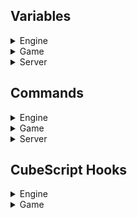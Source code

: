 ## Variables

<details>
  <summary>Engine</summary>
  
| Variable                 | Type               | Min | Default | Max     | Description |
| -------------------------|--------------------|-----|---------|---------|-------------|
| aaenvmap                 | Persistent integer | 0   | 1       | 1       |
| allfaces                 | Integer            | 0   | 0       | 1       | Allows texturing commands to apply the new texture to all the sides of the selected geometry.
| amd_eal_bug              | Integer            | 0   | 0       | 1       |
| amd_pf_bug               | Integer            | 0   | 0       | 1       |
|animationinterpolationtime| Integer            | 0   |  200    |  1000   |
| aodepthformat            | Integer            | 1   | 0       | 0       |
| aoderiv                  | Integer            | -1  | 1       | 1       |
| attachradius             | Integer            | 1   | 100     | 1000    |
| avatarfov                | Integer            | 10  | 40      | 100     | Field of view of the avatar (first person weapon).
| avatarzoomfov            | Integer            | 10  | 25      | 60      | Field of view of the avatar (first person weapon) while zoomed in. Currently read-only.
| batchdecals              | Integer            | 0   |  1      |  1      |
| batchgeom                | Integer            | 0   |  1      |  1      |
| clampsky                 | Integer            | 0   |  1      |  1      |
| compresspng              | Persistent integer | 0   | 9       | 9       |
| compresstga              | Persistent integer | 0   | 1       | 1       |
| connectname              | Persistent string  | N/A | N/A     | N/A     |
| csmcull                  | Integer            | 0   |  1      |  1      |
| csmfarplane              | Integer            | 64  |  1024   |  16384  |
| csminoq                  | Integer            | 0   |  1      |  1      |
| csmnearplane             | Integer            | 1   |  1      |  16     |
| cullparticles            | Integer            | 0   |  1      |  1      |
| dbgalias                 | Integer            | 0   | 4       | 1000    |
| dbgcolmesh               | Integer            | 0   | 0       | 1       |
| dbgdds                   | Integer            | 0   |  0      |  1      |
| dbgexts                  | Integer            | 0   | 0       | 1       |
| dbggrass                 | Integer            | 0   | 0       | 1       |
| dbgmodes                 | Integer            | 0   | 0       | 1       |
| dbgmovie                 | Integer            | 0   | 0       | 1       |
| dbgpcull                 | Integer            | 0   |  0      |  1      |
| dbgpseed                 | Integer            | 0   |  0      |  1      |
| dbgshader                | Integer            | 0   |  1      |  2      |
| dbgsound                 | Integer            | 0   |  0      |  1      |
| dbgstain                 | Integer            | 0   |  0      |  1      |
| dbgubo                   | Integer            | 0   |  0      |  1      |
| dbgvars                  | Integer            | 0   | 0       | 1       |
| debugao                  | Integer            | 0   | 0       | 1       | 
| debugbloom               | Integer            | 0   | 0       | 1       |
| debugdepth               | Integer            | 0   | 0       | 1       |
| debuglightscissor        | Integer            | 0   |  0      |  1      |
| debugrefract             | Integer            | 0   | 0       | 1       |
| debugrh                  | Integer            | -1  | 0       | RH_MAXSPLITS*(RH_MAXGRID + 2) |
| debugrsm                 | Integer            | 0   | 0       | 2       |
| debugshadowatlas         | Integer            | 0   | 0       |  3      |
| debugsmaa                | Integer            | 0   | 0       | 5       |
| debugstencil             | Integer            | 0   | 0       | 0xFF    |
| debugtqaa                | Integer            | 0   | 0       | 2       |
| defershaders             | Integer            | 0   |  1      |  1      |
| depthfaillights          | Integer            | 0   |  1      |  1      |
| depthtestlights          | Integer            | 0   |  2      |  2      |
| desktoph                 | Integer            | 1   | 0       | 0       |
| desktopw                 | Integer            | 1   | 0       | 0       |
| dtoutline                | Integer            | 0   |  1      |  1      |
| editcursor               | Integer            | 0   | 1       | 1       |
| editing                  | Integer            | 1   | 0       | 0       |
| entautoviewdist          | Integer            | 0   | 25      | 100     |
| entcamdir                | Persistent integer | 0   | 1       | 1       |
| entdrop                  | Integer            | 0   | 2       | 3       |
| entitysurf               | Integer            | 0   | 0       | 1       |
| entmovingshadow          | Integer            | 0   | 1       | 1       |
| entselradius             | Integer            | 0   | 2       | 10      |
| entselsnap               | Integer            | 0   | 0       | 1       |
| envmapbb                 | Integer            | 0   | 0       | 1       |
| envmapradius             | Integer            | 0   | 128     | 10000   |
| flarecutoff              | Persistent integer | 0   | 1000    | 10000   |
| flaresize                | Persistent integer | 20  | 100     | 500     |
| floatspeed               | Integer            | 1   | 100     | 10000   |
| fogoverlay               | Integer            | 0   | 1       | 1       |
| forcespotlights          | Integer            | 1   |  0      |  0      |
| frametimer               | Integer            | 0   | 0       | 1       |
| fullbright               | Integer            | 0   | 0       | 1       |
| fullbrightlevel          | Integer            | 0   | 160     | 255     |
| fullbrightmodels         | Persistent integer | 0   | 0       | 200     | 
| gcolorclear              | Integer            | 0   |  1      |  1      |
| gdepthclear              | Integer            | 0   |  1      |  1      |
| gdepthformat             | Integer            | 1   | 0       | 0       |
| ghasstencil              | Integer            | 1   | 0       | 0       |
| glcompat                 | Integer            | 1   | 0       | 0       |
| glerr                    | Integer            | 0   | 0       | 1       |
| glslversion              | Integer            | 1   | 0       | 0       |
| glversion                | Integer            | 1   | 0       | 0       |
| gpuskel                  | Persistent integer | 0   | 0       | 1       |
| gridlookup               | Integer            | 0   | 0       | 1       |
| hdraccummillis           | Integer            | 1   | 33      | 1000    |
| hdrreduce                | Integer            | 0   | 2       | 2       |
| hidechanges              | Integer            | 0   | 0       | 1       |
| hidehud                  | Integer            | 0   | 0       | 1       |
| hidestats                | Integer            | 0   | 0       | 1       |
| hwcubetexsize            | Integer            | 1   |  0      |  0      |
| hwmaxaniso               | Integer            | 1   |  0      |  0      |
| hwtexsize                | Integer            | 1   |  0      |  0      |
| hwtexunits               | Integer            | 1   |  0      |  0      |
| hwvtexunits              | Integer            | 1   |  0      |  0      |
| intel_mapbufferrange_bug | Integer            | 0   | 0       | 1       |
| intel_texalpha_bug       | Integer            | 0   | 0       | 1       |
| invalidcubeguard         | Integer            | 0   | 1       | 1       |
| lastdisconnectreason     | Read-only string   | N/A | N/A     | N/A     |
| lightpassesused          | Integer            | 1   |  0      |  0      |
| lightsoccluded           | Integer            | 1   |  0      |  0      |
| lightsvisible            | Integer            | 1   |  0      |  0      |
| lighttilealignh          | Integer            | 1   |  16     |  256    |
| lighttilealignw          | Integer            | 1   |  16     |  256    |
| lnblendpower             | Floating point     | 0   | 6.0f    | 1000    |
| lnjittermillis           | Integer            | 0   | 100     | 1000    |
| lnjitterradius           | Integer            | 0   | 3       | 100     |
| lnjitterscale            | Floating point     | 0   | 0.2f    | 10      |
| lnscrollmillis           | Integer            | 1   | 250     | 5000    |
| lnscrollscale            | Floating point     | 0   | 0.05f   | 10      |
| mainmenu                 | Read-only Integer  | 1   | 1       | 0       |
| mapmusic                 | String             | N/A | N/A     | N/A     | Music track of a map. Each time we load a map, this variable is updated with the current map's music track (if available).
| maptitle                 | String             | N/A | "Untitled Map by Unknown" | N/A | Title of a map. Each time we load a map, this variable is updated with the current map's title (if available).
| mastermotd               | String             | N/A | N/A     | N/A     |
| maxdrawbufs              | Integer            | 1   | 0       | 0       |
| maxdualdrawbufs          | Integer            | 1   | 0       | 0       |
| maxfsuniforms            | Integer            | 1   |  0      |  0      |
| maxgrass                 | Integer            | 10  | 10000   | 10000   |
| maxmerge                 | Integer            | 0   | 6       | 12      |
| maxmodelradiusdistance   | Integer            | 10  |  200    |  1000   |
| maxpvsblocker            | Integer            | 1   | 512     | 1<<16   |
| maxskelanimdata          | Integer            | 1   | 192     | 0       |
| maxtexoffset             | Integer            | 1   |  0      |  0      |
| maxtexrectoffset         | Integer            | 1   |  0      |  0      |
| maxvsuniforms            | Integer            | 1   |  0      |  0      |
| mesa_swap_bug            | Integer            | 0   | 0       | 1       |
| mesa_texrectoffset_bug   | Integer            | 0   | 0       | 1       |
| minface                  | Integer            | 0   | 4       | 12      |
| mintexoffset             | Integer            | 1   |  0      |  0      |
| mintexrectoffset         | Integer            | 1   |  0      |  0      |
| mipvis                   | Integer            | 0   | 0       | 1       |
| modelpreviewfov          | Integer            | 10  | 20      | 100     |
| modelpreviewpitch        | Integer            | -90 | -15     | 90      |
| movieaccelblit           | Integer            | 0   | 0       | 1       |
| movieaccelyuv            | Integer            | 0   | 1       | 1       |
| moviedir                 | Persistent string  | N/A | "movie" | N/A     | Similarly to `screenshotdir`, directory to which movies are saved.
| msaadepthblit            | Integer            | 0   | 0       | 1       |
| msaalight                | Integer            | 1   | 0       | 0       |
| msaamaxcolortexsamples   | Integer            | 1   | 0       | 0       |
| msaamaxdepthtexsamples   | Integer            | 1   | 0       | 0       | 
| msaamaxsamples           | Integer            | 1   | 0       | 0       |
| msaaminsamples           | Integer            | 1   | 0       | 0       |
| msaasamples              | Integer            | 1   | 0       | 0       |
| numcpus                  | Integer            | 1   | 1       | 16      |
| numoctaents              | Integer            | 1   | 0       | 0       |
| octaentsize              | Integer            | 0   | 64      | 1024    |
| oqdist                   | Integer            | 0   |  256    |  1024   |
| oqdynent                 | Integer            | 0   |  1      |  1      |
| oqfrags                  | Integer            | 0   |  8      |  64     |
| oqgeom                   | Integer            | 0   |  1      |  1      |
| oqlights                 | Integer            | 0   |  1      |  1      |
| oqmm                     | Integer            | 0   |  4      |  8      |
| oqvol                    | Integer            | 0   |  1      |  1      |
| oqwait                   | Integer            | 0   |  1      |  1      |
| outline                  | Integer            | 0   |  0      |  1      |
| paintblendmapdelay       | Integer            | 1   | 500     | 3000    |
| paintblendmapinterval    | Integer            | 1   | 30      | 3000    |
| passthroughcube          | Integer            | 0   | 1       | 1       |
| passthroughent           | Integer            | 0   | 1       | 1       |
| passthroughsel           | Integer            | 0   | 0       | 1       |
| physinterp               | Integer            | 0   | 1       | 1       |
| printvbo                 | Integer            | 0   | 0       | 1       |
| progressbackground       | Integer            | 0   | 0       | 1       |
| pvsleafsize              | Integer            | 1   | 64      | 1024    |
| ragdollairfric           | Floating point     | 0   | 0.996f  | 1       | 
| ragdollbodyfric          | Floating point     | 0   | 0.95f   | 1       |
| ragdollbodyfricscale     | Floating point     | 0   | 2       | 10      |
| ragdollconstrain         | Integer            | 1   | 7       | 100     |
| ragdollexpireoffset      | Integer            | 0   | 2500    | 30000   |
| ragdolleyesmooth         | Floating point     | 0   | 0       | 1       |
| ragdolleyesmoothmillis   | Integer            | 1   | 1       | 10000   |
| ragdollgravity           | Floating point     | 0   | 198.0f  | 200     |
| ragdollgroundfric        | Floating point     | 0   | 0.8f    | 1       |
| ragdollrotfric           | Floating point     | 0   | 0.85f   | 1       |
| ragdollrotfricstop       | Floating point     | 0   | 0.1f    | 1       |
| ragdolltimestepmax       | Integer            | 1   | 10      | 50      |
| ragdolltimestepmin       | Integer            | 1   | 5       | 50      |
| ragdollunstick           | Floating point     | 0   | 10      | 1e3f    |
| ragdollwaterexpireoffset | Integer            | 0   | 4000    | 30000   |
| ragdollwaterfric         | Floating point     | 0   | 0.85f   | 1       |
| replayparticles          | Integer            | 0   |  1      |  1      |
| rhclipgrid               | Integer            | 0   | 1       | 1       |
| rhdynmm                  | Integer            | 0   | 0       | 1       |
| rhdyntex                 | Integer            | 0   | 0       | 1       |
| rhinoq                   | Integer            | 0   |  1      |  1      |
| rsmcull                  | Integer            | 0   | 1       | 1       |
| savebak                  | Persistent integer | 0   | 2       | 2       | Controls whether `.bak` files (backups) of the map we are editing are saved at each map save (`/savemap`).
| scaledds                 | Integer            | 0   |  2      |  4      |
| screenshotdir            | Persistent string  | N/A | "screenshot" | N/A| Directory to which screenshots are saved (`*/screenshot`).
| screenshotformat         | Persistent integer | 0   | IMG_PNG | NUMIMG-1| 
| screenshotquality        | Persistent integer | 0   | 97      | 100     |
| sdl_xgrab_bug            | Integer            | 0   | 0       | 1       |
| selectcorners            | Integer            | 0   | 0       | 1       |
| selectionsurf            | Integer            | 0   | 0       | 1       |
| serverip                 | String             | N/A | N/A     | N/A     |
| serveruprate             | Integer            | 0   |  0      |2147483647|
| showentradius            | Integer            | 0   | 1       | 1       |
| showsky                  | Integer            | 0   |  1      |  1      |
| smaa4x                   | Integer            | 1   | 0       | 0       |
| smaas2x                  | Integer            | 1   | 0       | 0       |
| smaat2x                  | Integer            | 1   | 0       | 0       |
| smbbcull                 | Integer            | 0   |  1      |  1      |
| smborder                 | Integer            | 0   |  3      |  16     |
| smborder2                | Integer            | 0   |  4      |  16     |
| smdistcull               | Integer            | 0   |  1      |  1      |
| smdynshadow              | Integer            | 0   |  1      |  1      |
| sminoq                   | Integer            | 0   |  1      |  1      |
| smmaxsize                | Integer            | 1   |  384    |  1024   |
| smminradius              | Integer            | 0   |  16     |  10000  |
| smminsize                | Integer            | 1   |  96     |  1024   |
| smnodraw                 | Integer            | 0   |  0      |  1      |
| smnoshadow               | Integer            | 0   |  0      |  1      |
| smquery                  | Integer            | 0   |  1      |  1      |
| smsidecull               | Integer            | 0   |  1      |  1      |
| smused                   | Integer            | 1   |  0      |  0      |
| smviscull                | Integer            | 0   |  1      |  1      |
| softexplosion            | Persistent integer | 0   | 0       | 1       |
| softexplosionblend       | Integer            | 1   | 16      | 64      |
| statrate                 | Integer            | 1   | 200     | 1000    |
| stereo                   | Integer            | 0   |  1      |  1      |
| testtags                 | Integer            | 0   | 0       | 1       |
| testtricol               | Integer            | 0   | 0       | 2       |
| textinputfilter          | Integer            | 0   | 5       | 1000    |
| thirdperson              | Integer            | 0   | 0       | 2       |
| tqaaresolvegather        | Integer            | 1   | 0       | 0       |
| usedds                   | Integer            | 0   |  1      |  1      |
| usetexcompress           | Integer            | 1   | 0       | 0       |
| usetexgather             | Integer            | 1   | 0       | 0       |
| useubo                   | Integer            | 1   | 0       | 0       |
| usevdelta                | Integer            | 1   | 0       | 0       |
| volderiv                 | Integer            | -1  |  1      |  1      |
| waterlod                 | Persistent integer | 0   | 1       | 3       |
| waterreflectstep         | Persistent integer | 1   | 32      | 10000   |
| watersubdiv              | Persistent integer | 0   | 2       | 3       |
| wireframe                | Integer            | 0   | 0       | 1       |
| zoom                     | Integer            | -1  | 0       | 1       |

</details>

<details>
  <summary>Game</summary>
  
| Variable            | Type               | Min | Default | Max               | Description |
| --------------------|--------------------|-----|---------|-------------------|-------------|
| aidebug             | Integer            | 0   | 0       | 6                 |
| aiforcegun          | Integer            | -1  | -1      | Max weapons       | Forces the bots to use the specified weapon (offline mode only).
| allycrosshair       | Persistent Integer | 0   | 1       | 1                 | Controls whether the ally crosshair appears while the player is aiming at an ally.
| animoverride        | Integer            |-1   | 0       | Max animations    | Imposes the specified animation on all animated entities.
| autoauth            | Persistent integer | 0   | 1       | 1                 | 
| autoswitch          | Persistent integer | 0   | 1       | 1                 | Whether we automatically switch to a newly acquired weapon that was not previously in our arsenal.
| blood               | Persistent integer | 0   | 1       | 1                 | Enables or disables blood particles.
| chatsound           | Persistent integer | 0   | 1       | 1                 | Enables or disables the chat beep sound.
| deadpush            | Persistent integer | 1   | 2       | 20                | Determines the amount by which the push on players' corpses is multiplied when the final hit is delivered.
| deathfromabove      | Persistent integer | 0   | 1       | 1                 | Determines whether or not the camera should look down on the player's corpse when they are dead.
| dropwaypoints       | Integer            | 0   | 0       | 1                 | When enabled (set to 1), waypoints will be dropped for bots to follow wherever the player walks.
| footstepssound      | Persistent integer | 0   | 1       | 1                 | Controls whether or not footstep sounds are played.
| forceplayermodels   | Persistent integer | 0   | 0       | 1                 | If enabled (set to 1), all player models will be forced to have the same appearance.
| gore                | Persistent integer | 0   | 1       | 1                 | Determines whether or not players explode into a bunch of giblets when they are killed by an absurd amount of damage.
| goreeffect          | Persistent integer | N/A | N/A     | N/A               | Type of gore effect.
| hidedead            | Persistent integer | 0   | 0       | 1                 | Controls whether players immediately disappear after being killed.
| highlightscore      | Persistent integer | 0   | 1       | 1                 | Controls whether or not our client should be highlighted on the scoreboard.
| hitcrosshair        | Persistent integer | 0   | 400     | 1000              | Controls the duration, in milliseconds, for which the hit crosshair is visible after hitting an enemy.
| hitsound            | Persistent integer | 0   | 0       | 2                 | Determines whether a sound is played every time we hit a player.
| hudgun              | Persistent integer | 0   | 1       | 1                 | Controls whether the first-person weapon and arms are rendered or not.
| hudgunsway          | Persistent integer | 0   | 1       | 1                 | Controls whether the first-person weapon sways when moving or remains steady.
| itemtrans           | Persistent integer | 0   | 1       | 1                 | Determines the rendering behavior of unavailable items. When set to 1, unavailable items will appear transparent. When set to 0, unavailable items will not be rendered at all.
| killsound           | Persistent integer | 0   | 1       | 2                 | Determines whether a ping sound is played every time we kill a player.
| maxradarscale       | Persistent integer | 0   | 1024    | 10000             |
| minimapalpha        | Persistent float   | 0   | 1       | 1                 |
| minradarscale       | Persistent integer | 0   | 384     | 10000             |
| muzzleflash         | Persistent integer | 0   | 1       | 1                 | Determines whether the muzzle flash particle of the gun will appear or not when shooting.
| playercolor         | Persistent integer | 0   | 4       | Max colors        | Specifies the color of the player's skin.
| playercolorblue     | Persistent integer | 0   | 0       | Max blue colors   | Specifies the skin color of the player on Team Aesir.
| playercolorred      | Persistent integer | 0   | 0       | Max red colors    | Specifies the skin color of the player on Team Vanir.
| playermodel         | Persistent integer | 0   | 0       | Max player models | Specifies the player model our player should use.
| playersearch        | Persistent integer | 0   | 3       | 10                |
| playheadshotsound   | Persistent integer | 0   | 1       | 2                 | Determines whether headshots will produce a distinct sound.
| radarteammates      | Persistent integer | 0   | 1       | 1                 | Determines whether teammates are visible in the radar.
| ragdoll             | Persistent integer | 0   | 1       | 1                 | Allows enabling or disabling ragdoll physics for models that support them.
| ragdollfade         | Persistent integer | 0   | 400     | 5000              | Represents the duration in milliseconds that ragdolls take to fade completely.
| ragdollmillis       | Persistent integer | 0   | 10000   | 300000            | Determines the duration in milliseconds for which ragdolls remain visible before they start to fade.
| regensound          | Persistent integer | 0   | 1       | 1                 | Controls whether or not a sound is played while players regenerate health.
| showclientnum       | Persistent integer | 0   | 1       | 1                 | Controls whether to display the client number of players on the scoreboard or not.
| showconnecting      | Persistent integer | 0   | 1       | 1                 | Controls whether or not to display connecting players on the scoreboard.
| showmodeinfo        | Persistent integer | 0   | 1       | 1                 | Controls whether or not a console message is displayed, showing gamemode and mutators information at the start of the game.
| showping            | Persistent integer | 0   | 1       | 1                 | Controls whether to display the ping of players on the scoreboard or not.
| showpj              | Persistent integer | 0   | 1       | 1                 | Controls whether to display the PJ (packet jump) of players on the scoreboard or not.
| showservinfo        | Persistent integer | 0   | 1       | 1                 | Controls whether to display server information such as server name and IP on the scoreboard.
| showspectators      | Persistent integer | 0   | 1       | 1                 | Controls whether a list of spectators should be displayed on the scoreboard or not.
| showwaypoints       | Persistent integer | 0   | 1       | 1                 | Controls the visibility of bot waypoints.
| showwaypointsradius | Persistent integer | 0   | 200     | 10000             |
| smoothdist          | Persistent integer | 0   | 32      | 64                |
| smoothmove          | Persistent integer | 0   | 75      | 100               |
| specmode            | Integer            | 0   | 0       | 2                 | Controls which spectator mode is enabled (free roam, following in first person or third person).
| swayrollfactor      | Floating point     | 1   | 3       | 30                | Multiplies the camera roll by the specified amount and applies it to the first-person weapon and arms.
| swayside            | Floating point     | 0   | 0.06f   | 1                 | Determines the amount of side sway for the first-person weapon.
| swaystep            | Floating point     | 1   | 39.2f   | 1                 | 
| swayup              | Floating point     | -1  | 0.11f   | 1                 | Controls the amount of vertical sway that affects our first-person avatar.
| teamcolortext       | Persistent integer | 0   | 1       | 1                 | Controls whether console messages use team colors for player names or not.
| teleteam            | Integer            | 0   | 1       | 1                 | Whether or not to disable teleports in team modes.
| testanims           | Integer            | 0   | 0       | 1                 | If set to 1, this variables operates similarly to "/thirdperson 2", but the yaw of our player is locally unchanged to facilitate animation testing.
| testpitch           | Integer            | -90 | 0       | 90                | Sets player model pitch to the specified number.
  
</details>

<details>
  <summary>Server</summary>

| Variable             | Type                 | Min | Default             | Max        | Description|
| ---------------------|----------------------|-----|---------------------|------------|------------|
| adminpass            | String               | N/A | N/A                 | N/A        | Allows you to gain administrator privileges by `/setmaster password_here`.
| autorecorddemo       | Integer              | 0   | 0                   | 1          | Whether or not to enable server-side demo recording automatically for every match (0 = always, 1 = when requested).
| botnames             | String               | N/A | N/A                 | N/A        | Generates a list of the bot names used in a server.
| ctftkpenalty         | Integer              | 0   | 1                   | 1          | Whether or not teamkilling the flag runner in CTF should disallow the teamkiller from picking up the flag.
| demodir              | Persistent string    | N/A | N/A                 | N/A        | Sets the directory to which demos are saved.
| lockmaprotation      | Integer              | N/A | N/A                 | N/A        | Whether or not to allow players to vote on maps not in the rotation (0 = any vote, 1 = master votes only, 2 = administrator votes only).
| mastername           | String               | N/A | master.tesseract.gg | N/A        | Sets the master server address.
| masterport           | Integer              | 1   | 41999               | 0xFFFF     | Sets the master server port.
| maxclients           | Integer              | 0   | 8                   | 128        | Max players a server can accept.
| maxdupclients        | Integer              | 0   | 0                   | 128        | Maximum number of duplicate clients allowed on a server.
| maxdemos             | Integer              | 0   | 5                   | 25         | Max demos a server can store.
| maxdemosize          | Integer              | 0   | 16                  | 31         | Max size of a demo.
| modifiedmapspectator | Integer              | 0   | 1                   | 2          | Whether or not to automatically spectate players who are playing on a modified version of the current map.
| overtime             | Integer              | 0   | 1                   | 1          | Whether or not overtime is enabled for matches.
| persistteams         | Integer              | 0   | 1                   | 1          | Whether or not teams should persist across matches and avoid autobalancing.
| publicserver         | Integer              | 0   | 1                   | 2          | Level of freedom in the server: when set to 0, allows `/setmaster 1` and locked/private modes. When set to 1, can only gain master by `/auth` or administrator privileges, and does not allow locked/private modes. When set to 2, allows `/setmaster 1` but disallows private modes.
| restrictdemos        | Integer              | 0   | 1                   | 1          | Controls whether administrator privileges are necessary to record a demo.
| restrictgamespeed    | Integer              | 0   | 1                   | 1          | Controls whether master privileges are necessary to change game speed.
| restrictpausegame    | Integer              | 0   | 1                   | 1          | Controls whether master privileges are necessary to pause the current game.
| serverauth           | String               | N/A | N/A                 | N/A        | Domain to use for local authkeys to the server so people can authenticate by `/auth domain_here`; the string must not be empty and should be unique to your server.
| serverbotbalance     | Integer              | 0   | 1                   | 1          | Enables automatic team balancing for bots if 1 and disables it if 0. Only privileged or local players can use this command.
| serverbotlimit       | Integer              | 0   | 8                   | 32         | Max number of bots a server can accept.
| serverip             | String               | N/A | N/A                 | N/A        | Sets the server IP.
| servermotd           | String               | N/A | N/A                 | N/A        | Optional console message to send to players on connect.
| servername           | String               | N/A | N/A                 | N/A        | Name of the server which is primarily displayed on the server browser. In Tesseract this variable is `serverdesc`.
| serverpass           | String               | N/A | N/A                 | N/A        | Optional password required to connect to the server.
| serverport           | Integer              | 0   | 4200                | 0xFFFF     | Specifies the port the server we are hosting should bind/listen to.
| serveruprate         | Integer              | 0   | 0                   | 2147483647 |
| spectatorchat        | Integer              | 0   | 0                   | 1          | Whether or not chat messages sent by spectators should be visible to players. When 0, spectators are allowed to chat with players (default); when 1, spectators are only allowed to chat with other spectators.
| updatemaster         | Integer              | 0   | 1                   | 1          | Toggles whether or not the server should report to the master server.

</details>

## Commands

<details>
  <summary>Engine</summary>
  Coming soon™
</details>

<details>
  <summary>Game</summary>

| Command                 | Arguments  | Description
| ------------------------|------------|---------------------
| allowthirdperson        | N/A        | Command that returns a boolean value: 1 if `thirdperson` is allowed, 0 if not.
| auth                    |
| authkey                 |
| authkick                |
| botadd                  | 1          | Adds a bot with a random player model and name, using the skill level specified as the first argument. It can be used offline or by players with a certain level of privilege on the server.
| botbalance              |
| botdel                  | N/A        | Kicks the most recent bot that was added. It can be used offline or by players with a certain level of privilege on the server.
| botlimit                |            |
| checkmaps               |            |
| clearbans               | N/A        | Clears every ban that has been issued. Bans are automatically cleared when a server is empty.
| cleardemos              | N/A        | Clears all demos saved in a server.
| clearwaypoints          | N/A        | Clears all waypoints without needing to reload a map.
| clearwpcache            |            | Clears waypoints cache.
| cycleweapon             |            |
| dauth                   |            |
| dauthkick               |            |
| delselwaypoints         | N/A        | Clears waypoints inside grid selection.
| dropflag                | N/A        | Drops the flag we are holding in CTF modes.
| follow                  | N/A        |
| gamespeed               |            |
| genauthkey              |            |
| getaccuracy             |            |
| getclientammo           |            |
| getclientcolor          |            |
| getclientcolorname      |            |
| getclientdeaths         |            |
| getclientfrags          |            |
| getclienthealth         |            |
| getclientmaxhealth      |            |
| getclientmodel          |            |
| getclientname           |            |
| getclientnum            |            |
| getclientpowerup        |            |
| getclientpowerupmillis  |            |
| getclientprivilege      |            |
| getclientscore          |            |
| getclientshield         |            |
| getclientteam           |            |
| getclientweapon         |            |
| getdeaths               |            |
| getdemo                 |            |
| getflags                |            |
| getfollow               |            |
| getfrags                |            |
| getkillfeedactor        |            |
| getkillfeedcrit         |            |
| getkillfeedtarget       |            |
| getkillfeedweap         |            |
| getmap                  | N/A        | Downloads the map that is available on the server if it has been sent with `sendmap`. Only used in the map editor.
| getmastermode           |            |
| getmastermodename       |            |
| getmode                 |            |
| getmodename             |            |
| getmodeprettyname       |            |
| getmutators             |            |
| getmutdesc              |            |
| getname                 |            |
| getnextmode             |            |
| getnextmutators         |            |
| getplayercolor          |            |
| getscorelimit           |            |
| getservauth             |            |
| getservdesc             |            |
| getteam                 |            |
| getteamname             |            |
| getteamscore            |            |
| gettotaldamage          |            |
| gettotalshots           |            |
| getweapon               |            |
| goto                    |            |
| gotosel                 |            |
| hasauthkey              |            |
| hashpwd                 |            |
| ignore                  |            |
| intermission            | N/A        | Returns a boolean value: 1 if the game has ended (intermission), 0 if not.
| isadmin                 |            |
| isai                    |            |
| isauth                  |            |
| isdead                  |            |
| isignored               |            |
| islagged                |            |
| ismaster                |            |
| isspectator             |            |
| kick                    |            |
| listclients             |            |
| listdemos               |            |
| loadwaypoints           |            |
| loopscoreboard          |            |
| map                     |            |
| mastermode              |            |
| melee                   | N/A        | Performs a melee attack.
| mode                    |            |
| movewaypoints           |            |
| mutator                 |            |
| mute                    |            |
| name                    |            |
| nextfollow              |            |
| nextweapon              |            |
| numscoreboard           |            |
| paused                  |            |
| pausegame               |            |
| prettygamespeed         |            |
| primary                 | N/A        | Fires the primary fire of the selected weapon. In other Cube games, this command is usually replaced with `shoot`. If used when dead, the player is also respawned.
| recorddemo              |            |
| refreshscoreboard       |            |
| registertip             |            |
| respawn                 | N/A        | Respawns our client if the spawn delay has expired.
| sauth                   |            |
| sauthkick               |            |
| saveauthkeys            |            |
| savewaypoints           |            |
| say                     |            |
| sayteam                 |            |
| scoreboardhighlight     |            |
| scoreboardmap           |            |
| scoreboardmode          |            |
| scoreboardmultiplayer   |            |
| scoreboardping          |            |
| scoreboardpj            |            |
| scoreboardservinfo      |            |
| scoreboardshowclientnum |            |
| scoreboardshowfrags     |            |
| scoreboardstatus        |            |
| scoreboardtime          |            |
| secondary               | N/A        | Fires the secondary fire of the selected weapon. If used when dead, the player is also respawned.
| sendmap                 | N/A        | Sends the map to the server so that it can be downloaded with `getmap`.
| servcmd                 |            |
| servinfoicon            |            |
| servinfomastermode      |            |
| servinfomastermodename  |            |
| servinfomode            |            |
| servinfomodename        |            |
| servinfotime            |            |
| setmaster               |            |
| setteam                 |            |
| setweapon               |            |
| spectating              | N/A        | Returns a boolean value: 1 if our client is spectating, 0 if not.
| spectator               |            |
| stopdemo                |            |
| suicide                 | N/A        | Immediately kills our player.
| taunt                   | N/A        | Plays the current character's taunt animation and voice line if available.
| team                    |            |
| timeremaining           |            |
| unignore                |            |
| unmute                  |            |
| useitem                 |            |
| weapon                  |            |
| whisper                 |            |

</details>

<details>
  <summary>Server</summary>

| Command           | Arguments  | Description
| ------------------|------------|---------------------
| adduser           | 4          |
| clearipbans       | N/A        | Forgets about all of the issued IP bans.
| clearusers        | N/A        |
| ipban             | 1          | Issues an IP ban.
| maprotation       | 4          | Defines server's map rotation.
| maprotationreset  | N/A        | Resets map rotation in a server.
| startlistenserver | N/A        | Starts a listen server from within a running game client.
| stoplistenserver  | N/A        | Stops a listen server from within a running game client.
| teamkillkick      | 3          | Specifies the gamemode in which the teamkill limit is used, the maximum number of teamkills a player is allowed to commit and the duration of teamkill auto-kicks.
| teamkillkickreset | N/A        | Removes automatic kicks triggered by an excessive amount of teamkills (specified with `teamkillkick`).

</details>

## CubeScript Hooks

<details>
  <summary>Engine</summary>
  
| Name              | Description                                                                                              
| ------------------|----------------------------------------------------------------------------------------------------|
| resetgl           | Triggers when we apply settings changes and we need to reset OpenGL.                               |
| resetshaders      | Triggers when we apply settings changes and we need to reset the shaders.                          |
| resetsound        | Triggers when we apply settings changes and we need to reset audio.                                |

</details>

<details>
  <summary>Game</summary>
  
| Name              | Description                                                                                              
| ------------------|----------------------------------------------------------------------------------------------------|
| on_connect        | Triggers every time our client successfully connects to a server, being it local or not.           |
| on_death          | Triggers each time our client dies.                                                                |
| on_disconnect     | Triggers every time our client disconnects from a server, being it local or not.                   |
| on_edittoggle     | Triggers when we enter edit mode (originally `edittoggled`).                                       |
| on_intermission   | Triggers when a game ends and intermission starts (originally `intermission`).                     |
| on_kill           | Triggers when our client kills another.                                                            |
| on_killfeed       | Triggers each time a player dies.                                                                  |
| on_mainmenutoggle | Triggers when the main menu is opened (usually by pressing "ESC") (originally `mainmenutoggled`).  |
| on_mapstart       | Triggers when a map has finished loading (originally `mapstart`).                                  |
| on_spawn          | Triggers when our client spawns.                                                                   |
| on_suicide        | Triggers each time we kill our own player.                                                         |
| on_teamkill       | Triggers each time we kill an ally.                                                                |

</details>
